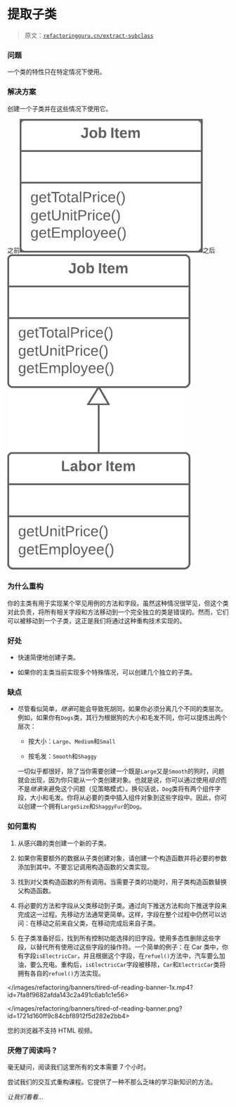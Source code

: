 # 提取子类

> 原文：[`refactoringguru.cn/extract-subclass`](https://refactoringguru.cn/extract-subclass)

### 问题

一个类的特性只在特定情况下使用。

### 解决方案

创建一个子类并在这些情况下使用它。

之前![提取子类 - 之前](img/6d4043f9523f0c7acfa34e35c6aadf8d.png)之后![提取子类 - 之后](img/af9253c8fa0d89b591e1dea3229872e2.png)

### 为什么重构

你的主类有用于实现某个罕见用例的方法和字段。虽然这种情况很罕见，但这个类对此负责，将所有相关字段和方法移动到一个完全独立的类是错误的。然而，它们可以被移动到一个子类，这正是我们将通过这种重构技术实现的。

### 好处

+   快速简便地创建子类。

+   如果你的主类当前实现多个特殊情况，可以创建几个独立的子类。

### 缺点

+   尽管看似简单，*继承*可能会导致死胡同，如果你必须分离几个不同的类层次。例如，如果你有`Dogs`类，其行为根据狗的大小和毛发不同，你可以提炼出两个层次：

    +   按大小：`Large`、`Medium`和`Small`

    +   按毛发：`Smooth`和`Shaggy`

    一切似乎都很好，除了当你需要创建一个既是`Large`又是`Smooth`的狗时，问题就会出现，因为你只能从一个类创建对象。也就是说，你可以通过使用*组合*而不是*继承*来避免这个问题（见策略模式）。换句话说，`Dog`类将有两个组件字段，大小和毛发。你将从必要的类中插入组件对象到这些字段中。因此，你可以创建一个拥有`LargeSize`和`ShaggyFur`的`Dog`。

### 如何重构

1.  从感兴趣的类创建一个新的子类。

1.  如果你需要额外的数据从子类创建对象，请创建一个构造函数并将必要的参数添加到其中。不要忘记调用构造函数的父类实现。

1.  找到对父类构造函数的所有调用。当需要子类的功能时，用子类构造函数替换父构造函数。

1.  将必要的方法和字段从父类移动到子类。通过向下推送方法和向下推送字段来完成这一过程。先移动方法通常更简单。这样，字段在整个过程中仍然可以访问：在移动之前来自父类，在移动完成后来自子类。

1.  在子类准备好后，找到所有控制功能选择的旧字段。使用多态性删除这些字段，以替代所有使用过这些字段的操作符。一个简单的例子：在 Car 类中，你有字段`isElectricCar`，并且根据这个字段，在`refuel()`方法中，汽车要么加油，要么充电。重构后，`isElectricCar`字段被移除，`Car`和`ElectricCar`类将拥有各自的`refuel()`方法实现。

</images/refactoring/banners/tired-of-reading-banner-1x.mp4?id=7fa8f9682afda143c2a491c6ab1c1e56>

</images/refactoring/banners/tired-of-reading-banner.png?id=1721d160ff9c84cbf8912f5d282e2bb4>

您的浏览器不支持 HTML 视频。

### 厌倦了阅读吗？

毫无疑问，阅读我们这里所有的文本需要 7 个小时。

尝试我们的交互式重构课程。它提供了一种不那么乏味的学习新知识的方法。

*让我们看看…*
